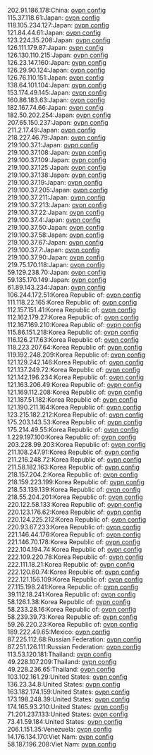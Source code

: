 202.91.186.178:China: [ovpn config](vpn/202_91_186_178.ovpn)  
115.37.118.61:Japan: [ovpn config](vpn/115_37_118_61.ovpn)  
118.105.234.127:Japan: [ovpn config](vpn/118_105_234_127.ovpn)  
121.84.44.61:Japan: [ovpn config](vpn/121_84_44_61.ovpn)  
123.224.35.208:Japan: [ovpn config](vpn/123_224_35_208.ovpn)  
126.111.179.87:Japan: [ovpn config](vpn/126_111_179_87.ovpn)  
126.130.110.215:Japan: [ovpn config](vpn/126_130_110_215.ovpn)  
126.23.147.160:Japan: [ovpn config](vpn/126_23_147_160.ovpn)  
126.29.90.124:Japan: [ovpn config](vpn/126_29_90_124.ovpn)  
126.76.110.151:Japan: [ovpn config](vpn/126_76_110_151.ovpn)  
138.64.101.104:Japan: [ovpn config](vpn/138_64_101_104.ovpn)  
153.174.49.145:Japan: [ovpn config](vpn/153_174_49_145.ovpn)  
160.86.183.63:Japan: [ovpn config](vpn/160_86_183_63.ovpn)  
182.167.74.66:Japan: [ovpn config](vpn/182_167_74_66.ovpn)  
182.50.202.254:Japan: [ovpn config](vpn/182_50_202_254.ovpn)  
207.65.150.237:Japan: [ovpn config](vpn/207_65_150_237.ovpn)  
211.2.17.49:Japan: [ovpn config](vpn/211_2_17_49.ovpn)  
218.227.46.79:Japan: [ovpn config](vpn/218_227_46_79.ovpn)  
219.100.37.1:Japan: [ovpn config](vpn/219_100_37_1.ovpn)  
219.100.37.108:Japan: [ovpn config](vpn/219_100_37_108.ovpn)  
219.100.37.109:Japan: [ovpn config](vpn/219_100_37_109.ovpn)  
219.100.37.125:Japan: [ovpn config](vpn/219_100_37_125.ovpn)  
219.100.37.138:Japan: [ovpn config](vpn/219_100_37_138.ovpn)  
219.100.37.19:Japan: [ovpn config](vpn/219_100_37_19.ovpn)  
219.100.37.205:Japan: [ovpn config](vpn/219_100_37_205.ovpn)  
219.100.37.211:Japan: [ovpn config](vpn/219_100_37_211.ovpn)  
219.100.37.213:Japan: [ovpn config](vpn/219_100_37_213.ovpn)  
219.100.37.22:Japan: [ovpn config](vpn/219_100_37_22.ovpn)  
219.100.37.4:Japan: [ovpn config](vpn/219_100_37_4.ovpn)  
219.100.37.50:Japan: [ovpn config](vpn/219_100_37_50.ovpn)  
219.100.37.58:Japan: [ovpn config](vpn/219_100_37_58.ovpn)  
219.100.37.67:Japan: [ovpn config](vpn/219_100_37_67.ovpn)  
219.100.37.7:Japan: [ovpn config](vpn/219_100_37_7.ovpn)  
219.100.37.90:Japan: [ovpn config](vpn/219_100_37_90.ovpn)  
219.75.170.118:Japan: [ovpn config](vpn/219_75_170_118.ovpn)  
59.129.238.70:Japan: [ovpn config](vpn/59_129_238_70.ovpn)  
59.135.170.149:Japan: [ovpn config](vpn/59_135_170_149.ovpn)  
61.89.143.234:Japan: [ovpn config](vpn/61_89_143_234.ovpn)  
106.244.172.51:Korea Republic of: [ovpn config](vpn/106_244_172_51.ovpn)  
111.118.22.165:Korea Republic of: [ovpn config](vpn/111_118_22_165.ovpn)  
112.157.151.41:Korea Republic of: [ovpn config](vpn/112_157_151_41.ovpn)  
112.162.179.27:Korea Republic of: [ovpn config](vpn/112_162_179_27.ovpn)  
112.167.169.210:Korea Republic of: [ovpn config](vpn/112_167_169_210.ovpn)  
115.86.151.218:Korea Republic of: [ovpn config](vpn/115_86_151_218.ovpn)  
116.126.217.63:Korea Republic of: [ovpn config](vpn/116_126_217_63.ovpn)  
118.223.207.64:Korea Republic of: [ovpn config](vpn/118_223_207_64.ovpn)  
119.192.248.209:Korea Republic of: [ovpn config](vpn/119_192_248_209.ovpn)  
121.129.242.146:Korea Republic of: [ovpn config](vpn/121_129_242_146.ovpn)  
121.137.249.72:Korea Republic of: [ovpn config](vpn/121_137_249_72.ovpn)  
121.142.196.234:Korea Republic of: [ovpn config](vpn/121_142_196_234.ovpn)  
121.163.206.49:Korea Republic of: [ovpn config](vpn/121_163_206_49.ovpn)  
121.169.112.208:Korea Republic of: [ovpn config](vpn/121_169_112_208.ovpn)  
121.187.51.182:Korea Republic of: [ovpn config](vpn/121_187_51_182.ovpn)  
121.190.211.164:Korea Republic of: [ovpn config](vpn/121_190_211_164.ovpn)  
123.215.182.212:Korea Republic of: [ovpn config](vpn/123_215_182_212.ovpn)  
175.203.143.53:Korea Republic of: [ovpn config](vpn/175_203_143_53.ovpn)  
175.214.49.55:Korea Republic of: [ovpn config](vpn/175_214_49_55.ovpn)  
1.229.197.100:Korea Republic of: [ovpn config](vpn/1_229_197_100.ovpn)  
203.228.99.203:Korea Republic of: [ovpn config](vpn/203_228_99_203.ovpn)  
211.108.247.91:Korea Republic of: [ovpn config](vpn/211_108_247_91.ovpn)  
211.216.248.72:Korea Republic of: [ovpn config](vpn/211_216_248_72.ovpn)  
211.58.182.163:Korea Republic of: [ovpn config](vpn/211_58_182_163.ovpn)  
218.157.204.2:Korea Republic of: [ovpn config](vpn/218_157_204_2.ovpn)  
218.159.223.199:Korea Republic of: [ovpn config](vpn/218_159_223_199.ovpn)  
218.53.139.139:Korea Republic of: [ovpn config](vpn/218_53_139_139.ovpn)  
218.55.204.201:Korea Republic of: [ovpn config](vpn/218_55_204_201.ovpn)  
220.122.58.133:Korea Republic of: [ovpn config](vpn/220_122_58_133.ovpn)  
220.123.176.62:Korea Republic of: [ovpn config](vpn/220_123_176_62.ovpn)  
220.124.225.212:Korea Republic of: [ovpn config](vpn/220_124_225_212.ovpn)  
220.93.67.233:Korea Republic of: [ovpn config](vpn/220_93_67_233.ovpn)  
221.146.44.176:Korea Republic of: [ovpn config](vpn/221_146_44_176.ovpn)  
221.146.70.178:Korea Republic of: [ovpn config](vpn/221_146_70_178.ovpn)  
222.104.194.74:Korea Republic of: [ovpn config](vpn/222_104_194_74.ovpn)  
222.109.220.78:Korea Republic of: [ovpn config](vpn/222_109_220_78.ovpn)  
222.111.18.21:Korea Republic of: [ovpn config](vpn/222_111_18_21.ovpn)  
222.120.60.74:Korea Republic of: [ovpn config](vpn/222_120_60_74.ovpn)  
222.121.156.109:Korea Republic of: [ovpn config](vpn/222_121_156_109.ovpn)  
27.115.198.241:Korea Republic of: [ovpn config](vpn/27_115_198_241.ovpn)  
39.112.18.241:Korea Republic of: [ovpn config](vpn/39_112_18_241.ovpn)  
58.126.1.38:Korea Republic of: [ovpn config](vpn/58_126_1_38.ovpn)  
58.233.28.16:Korea Republic of: [ovpn config](vpn/58_233_28_16.ovpn)  
58.239.39.73:Korea Republic of: [ovpn config](vpn/58_239_39_73.ovpn)  
59.26.220.23:Korea Republic of: [ovpn config](vpn/59_26_220_23.ovpn)  
189.222.49.65:Mexico: [ovpn config](vpn/189_222_49_65.ovpn)  
87.225.112.68:Russian Federation: [ovpn config](vpn/87_225_112_68.ovpn)  
87.251.126.111:Russian Federation: [ovpn config](vpn/87_251_126_111.ovpn)  
113.53.120.181:Thailand: [ovpn config](vpn/113_53_120_181.ovpn)  
49.228.107.209:Thailand: [ovpn config](vpn/49_228_107_209.ovpn)  
49.228.236.65:Thailand: [ovpn config](vpn/49_228_236_65.ovpn)  
103.102.161.29:United States: [ovpn config](vpn/103_102_161_29.ovpn)  
136.23.34.8:United States: [ovpn config](vpn/136_23_34_8.ovpn)  
163.182.174.159:United States: [ovpn config](vpn/163_182_174_159.ovpn)  
173.198.248.39:United States: [ovpn config](vpn/173_198_248_39.ovpn)  
174.165.93.210:United States: [ovpn config](vpn/174_165_93_210.ovpn)  
71.201.237.133:United States: [ovpn config](vpn/71_201_237_133.ovpn)  
73.41.59.184:United States: [ovpn config](vpn/73_41_59_184.ovpn)  
206.1.151.35:Venezuela: [ovpn config](vpn/206_1_151_35.ovpn)  
14.176.134.170:Viet Nam: [ovpn config](vpn/14_176_134_170.ovpn)  
58.187.196.208:Viet Nam: [ovpn config](vpn/58_187_196_208.ovpn)  
